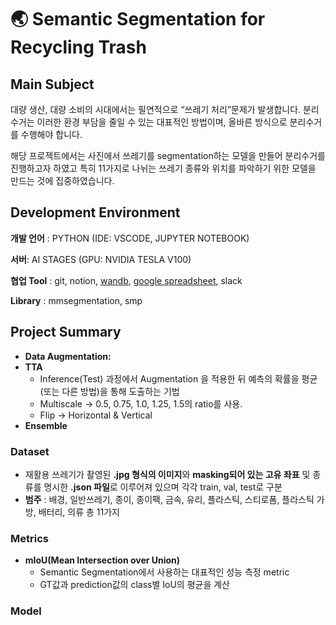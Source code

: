 # 🌏 Semantic Segmentation for Recycling Trash

## Main Subject
대량 생산, 대량 소비의 시대에서는 필연적으로 “쓰레기 처리”문제가 발생합니다. 분리 수거는 이러한 환경 부담을 줄일 수 있는 대표적인 방법이며, 올바른 방식으로 분리수거를 수행해야 합니다.

해당 프로젝트에서는 사진에서 쓰레기를 segmentation하는 모델을 만들어 분리수거를 진행하고자 하였고 특히 11가지로 나뉘는 쓰레기 종류와 위치를 파악하기 위한 모델을 만드는 것에 집중하였습니다.

## Development Environment
**개발 언어** : PYTHON (IDE: VSCODE, JUPYTER NOTEBOOK)

**서버**: AI STAGES (GPU: NVIDIA TESLA V100)

**협업 Tool** : git, notion, [wandb](https://wandb.ai/cv-3-bitcoin), [google spreadsheet](https://docs.google.com/spreadsheets/d/174jHw0l98ar1yy-vPYu4Vh6XP_bMv1H1/edit#gid=1619052354), slack

**Library** : mmsegmentation, smp 

## Project Summary
  - **Data Augmentation:**
  - **TTA**
    - Inference(Test) 과정에서 Augmentation 을 적용한 뒤 예측의 확률을 평균(또는 다른 방법)을 통해 도출하는 기법
    - Multiscale → 0.5, 0.75, 1.0, 1.25, 1.5의 ratio를 사용.
    - Flip → Horizontal & Vertical
  - **Ensemble**

### Dataset
  - 재활용 쓰레기가 촬영된 **.jpg 형식의 이미지**와 **masking되어 있는 고유 좌표** 및 종류를 명시한 **.json 파일**로 이루어져 있으며 각각 train, val, test로 구분
  - **범주** : 배경, 일반쓰레기, 종이, 종이팩, 금속, 유리, 플라스틱, 스티로폼, 플라스틱 가방, 배터리, 의류 총 11가지
### Metrics
  - **mIoU(Mean Intersection over Union)**
    - Semantic Segmentation에서 사용하는 대표적인 성능 측정 metric
    - GT값과 prediction값의 class별 IoU의 평균을 계산
### Model

## 
